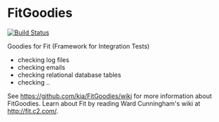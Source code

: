 FitGoodies
==========

[![Build Status](https://travis-ci.org/cologneintelligence/FitGoodies.svg?branch=master)](https://travis-ci.org/cologneintelligence/FitGoodies)

Goodies for Fit (Framework for Integration Tests)

- checking log files
- checking emails
- checking relational database tables
- checking ..

See https://github.com/kia/FitGoodies/wiki for more information about FitGoodies. Learn about Fit by reading Ward Cunningham's wiki at http://fit.c2.com/.
